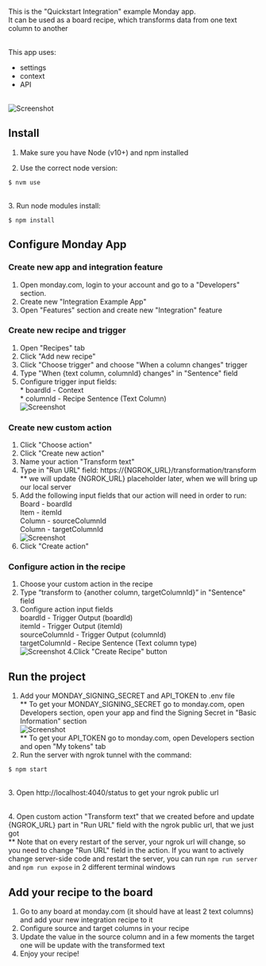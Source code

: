 This is the "Quickstart Integration" example Monday app. 
<br>It can be used as a board recipe, which transforms data from one text column to another

<br>This app uses: 
- settings 
- context 
- API

<br>![Screenshot](https://dapulse-res.cloudinary.com/image/upload/f_mp4,f_auto/remote_mondaycom_static/uploads/VladMystetskyi/c3be2380-c5a5-4a4f-bbe6-305ba3bea620_screencast2020-05-1910-49-37.gif)

## Install

1. Make sure you have Node (v10+) and npm installed

2. Use the correct node version:

```
$ nvm use
```
<br>
3. Run node modules install:

```
$ npm install
```


## Configure Monday App

### Create new app and integration feature
1. Open monday.com, login to your account and go to a "Developers" section.
2. Create new "Integration Example App"
3. Open "Features" section and create new "Integration" feature
### Create new recipe and trigger
1. Open "Recipes" tab
2. Click "Add new recipe"
3. Click "Choose trigger" and choose "When a column changes" trigger
4. Type "When {text column, columnId} changes" in "Sentence" field
5. Configure trigger input fields:
<br>* boardId - Context
<br>* columnId - Recipe Sentence (Text Column)
<br> ![Screenshot](https://dapulse-res.cloudinary.com/image/upload/f_auto,q_auto/remote_mondaycom_static/uploads/VladMystetskyi/7ca206bf-d494-43f3-bd62-439061d6ec13_monday-Apps2020-06-0722-35-56.png)
### Create new custom action
1. Click "Choose action"
2. Click "Create new action"
3. Name your action "Transform text"
4. Type in "Run URL" field: https://{NGROK_URL}/transformation/transform
<br> ** we will update {NGROK_URL} placeholder later, when we will bring up our local server
5. Add the following input fields that our action will need in order to run:
<br>Board - boardId
<br>Item - itemId
<br>Column - sourceColumnId
<br>Column - targetColumnId
<br> ![Screenshot](https://dapulse-res.cloudinary.com/image/upload/f_auto,q_auto/remote_mondaycom_static/uploads/BenRosenfeld/a459fe3d-0242-4eae-bd26-8a4029a81acb_ScreenShot2020-05-18at21.10.51.png)
6. Click "Create action"
### Configure action in the recipe
1. Choose your custom action in the recipe
2. Type “transform to {another column, targetColumnId}” in "Sentence" field
3. Configure action input fields
<br>boardId - Trigger Output (boardId)
<br>itemId - Trigger Output (itemId)
<br>sourceColumnId - Trigger Output (columnId)
<br>targetColumnId - Recipe Sentence (Text column type)
<br> ![Screenshot](https://dapulse-res.cloudinary.com/image/upload/f_auto,q_auto/remote_mondaycom_static/uploads/VladMystetskyi/fdd30a2e-7ce0-4e04-844c-b1b7657fd4b4_screencast2020-05-1901-19-15.gif)
4.Click "Create Recipe" button

## Run the project

1. Add your MONDAY_SIGNING_SECRET and API_TOKEN to .env file 
<br> ** To get your MONDAY_SIGNING_SECRET go to monday.com, open Developers section, open your app and find the Signing Secret in "Basic Information" section
<br> ![Screenshot](https://dapulse-res.cloudinary.com/image/upload/f_auto,q_auto/remote_mondaycom_static/uploads/VladMystetskyi/4db4f03e-67a5-482d-893e-033db67ee09b_monday-Apps2020-05-1901-31-26.png)
<br> ** To get your API_TOKEN go to monday.com, open Developers section and open "My tokens" tab
2. Run the server with ngrok tunnel with the command:

```
$ npm start
``` 
<br> 
3. Open http://localhost:4040/status
 to get your ngrok public url

<br>4. Open custom action "Transform text" that we created before and update {NGROK_URL} part in "Run URL" field with the ngrok public url, that we just got
<br>** Note that on every restart of the server, your ngrok url will change, so you need to change "Run URL" field in the action.
If you want to actively change server-side code and restart the server, you can run ```npm run server``` and ```npm run expose``` in 2 different terminal windows

## Add your recipe to the board
1. Go to any board at monday.com (it should have at least 2 text columns) and add your new integration recipe to it
2. Configure source and target columns in your recipe
3. Update the value in the source column and in a few moments the target one will be update with the transformed text
4. Enjoy your recipe!   

